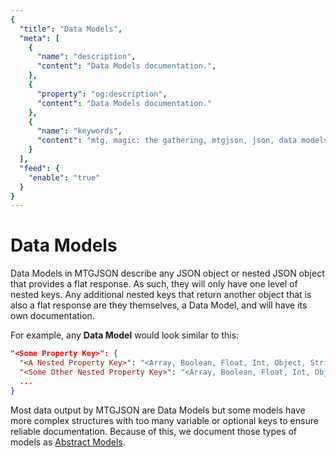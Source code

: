 ```yaml
---
{
  "title": "Data Models",
  "meta": [
    {
      "name": "description",
      "content": "Data Models documentation.",
    },
    {
      "property": "og:description",
      "content": "Data Models documentation."
    },
    {
      "name": "keywords",
      "content": "mtg, magic: the gathering, mtgjson, json, data models",
    }
  ],
  "feed": {
    "enable": "true"
  }
}
---
```


# Data Models

Data Models in MTGJSON describe any JSON object or nested JSON object that provides a flat response. As such, they will only have one level of nested keys. Any additional nested keys that return another object that is also a flat response are they themselves, a Data Model, and will have its own documentation.

For example, any <strong>Data Model</strong> would look similar to this:

```json
"<Some Property Key>": {
  "<A Nested Property Key>": "<Array, Boolean, Float, Int, Object, String>",
  "<Some Other Nested Property Key>": "<Array, Boolean, Float, Int, Object, String>",
  ...
}
```
Most data output by MTGJSON are Data Models but some models have more complex structures with too many variable or optional keys to ensure reliable documentation. Because of this, we document those types of models as [Abstract Models](/abstract-models/).
